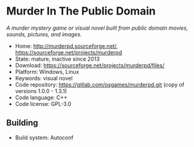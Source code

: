 # Murder In The Public Domain

_A murder mystery game or visual novel built from public domain movies, sounds, pictures, and images._

- Home: http://murderpd.sourceforge.net/, https://sourceforge.net/projects/murderpd
- State: mature, inactive since 2013
- Download: https://sourceforge.net/projects/murderpd/files/
- Platform: Windows, Linux
- Keywords: visual novel
- Code repository: https://gitlab.com/osgames/murderpd.git (copy of versions 1.0.0 - 1.3.1)
- Code language: C++
- Code license: GPL-3.0

## Building

- Build system: Autoconf
